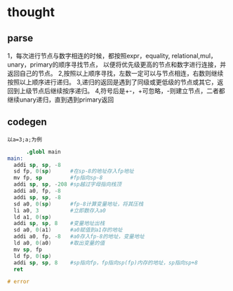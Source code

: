 # thought
## parse
1，每次进行节点与数字相连的时候，都按照expr，equality, relational,mul，unary，primary的顺序寻找节点，
以便将优先级更高的节点和数字进行连接，并返回自己的节点。
2,按照以上顺序寻找，左数一定可以与节点相连，右数则继续按照以上顺序进行递归。
3,递归的返回是遇到了同级或更低级的节点或其它，返回到上级节点后继续按序递归。
4,符号后是+-，+可忽略，-则建立节点，二者都继续unary递归，直到遇到primary返回

## codegen
    以a=3;a;为例
``` s
      .globl main
main:
  addi sp, sp, -8
  sd fp, 0(sp)      #在sp-8的地址存入fp地址
  mv fp, sp         #fp指向sp-8
  addi sp, sp, -208 #sp越过字母指向栈顶
  addi a0, fp, -8
  addi sp, sp, -8
  sd a0, 0(sp)      #fp-8计算变量地址，将其压栈
  li a0, 3          #立即数存入a0
  ld a1, 0(sp)  
  addi sp, sp, 8    #变量地址出栈
  sd a0, 0(a1)      #a0赋值到a1存的地址
  addi a0, fp, -8   #a0存入fp-8的地址，变量地址
  ld a0, 0(a0)      #取出变量的值
  mv sp, fp         
  ld fp, 0(sp)
  addi sp, sp, 8    #sp指向fp，fp指向sp(fp)内存的地址，sp指向sp+8
  ret

# error
